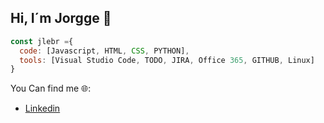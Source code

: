 ## Hi, I´m Jorgge 👋

```js
const jlebr ={
  code: [Javascript, HTML, CSS, PYTHON],
  tools: [Visual Studio Code, TODO, JIRA, Office 365, GITHUB, Linux]
}
```
You Can find me 🌐:
- [Linkedin](https://www.linkedin.com/in/jorge-luis-efrain-barboza-remolina-1089301b/)

